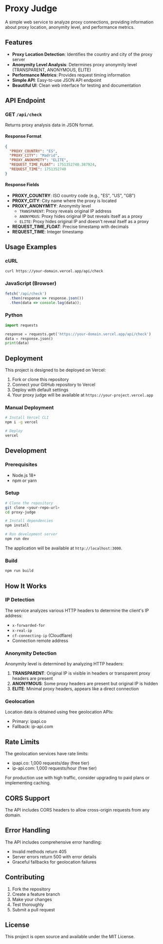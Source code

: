 # Proxy Judge

A simple web service to analyze proxy connections, providing information about proxy location, anonymity level, and performance metrics.

## Features

- **Proxy Location Detection**: Identifies the country and city of the proxy server
- **Anonymity Level Analysis**: Determines proxy anonymity level (TRANSPARENT, ANONYMOUS, ELITE)
- **Performance Metrics**: Provides request timing information
- **Simple API**: Easy-to-use JSON API endpoint
- **Beautiful UI**: Clean web interface for testing and documentation

## API Endpoint

### GET `/api/check`

Returns proxy analysis data in JSON format.

#### Response Format

```json
{
  "PROXY_COUNTRY": "ES",
  "PROXY_CITY": "Madrid",
  "PROXY_ANONYMITY": "ELITE",
  "REQUEST_TIME_FLOAT": 1751352740.387924,
  "REQUEST_TIME": 1751352740
}
```

#### Response Fields

- **PROXY_COUNTRY**: ISO country code (e.g., "ES", "US", "GB")
- **PROXY_CITY**: City name where the proxy is located
- **PROXY_ANONYMITY**: Anonymity level
  - `TRANSPARENT`: Proxy reveals original IP address
  - `ANONYMOUS`: Proxy hides original IP but reveals itself as a proxy
  - `ELITE`: Proxy hides original IP and doesn't reveal itself as a proxy
- **REQUEST_TIME_FLOAT**: Precise timestamp with decimals
- **REQUEST_TIME**: Integer timestamp

## Usage Examples

### cURL
```bash
curl https://your-domain.vercel.app/api/check
```

### JavaScript (Browser)
```javascript
fetch('/api/check')
  .then(response => response.json())
  .then(data => console.log(data));
```

### Python
```python
import requests

response = requests.get('https://your-domain.vercel.app/api/check')
data = response.json()
print(data)
```

## Deployment

This project is designed to be deployed on Vercel:

1. Fork or clone this repository
2. Connect your GitHub repository to Vercel
3. Deploy with default settings
4. Your proxy judge will be available at `https://your-project.vercel.app`

### Manual Deployment

```bash
# Install Vercel CLI
npm i -g vercel

# Deploy
vercel
```

## Development

### Prerequisites

- Node.js 18+ 
- npm or yarn

### Setup

```bash
# Clone the repository
git clone <your-repo-url>
cd proxy-judge

# Install dependencies
npm install

# Run development server
npm run dev
```

The application will be available at `http://localhost:3000`.

### Build

```bash
npm run build
```

## How It Works

### IP Detection
The service analyzes various HTTP headers to determine the client's IP address:
- `x-forwarded-for`
- `x-real-ip`
- `cf-connecting-ip` (Cloudflare)
- Connection remote address

### Anonymity Detection
Anonymity level is determined by analyzing HTTP headers:

1. **TRANSPARENT**: Original IP is visible in headers or transparent proxy headers are present
2. **ANONYMOUS**: Some proxy headers are present but original IP is hidden
3. **ELITE**: Minimal proxy headers, appears like a direct connection

### Geolocation
Location data is obtained using free geolocation APIs:
- Primary: ipapi.co
- Fallback: ip-api.com

## Rate Limits

The geolocation services have rate limits:
- ipapi.co: 1,000 requests/day (free tier)
- ip-api.com: 1,000 requests/hour (free tier)

For production use with high traffic, consider upgrading to paid plans or implementing caching.

## CORS Support

The API includes CORS headers to allow cross-origin requests from any domain.

## Error Handling

The API includes comprehensive error handling:
- Invalid methods return 405
- Server errors return 500 with error details
- Graceful fallbacks for geolocation failures

## Contributing

1. Fork the repository
2. Create a feature branch
3. Make your changes
4. Test thoroughly
5. Submit a pull request

## License

This project is open source and available under the MIT License. 